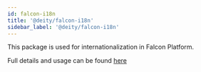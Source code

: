 ```yaml
---
id: falcon-i18n
title: '@deity/falcon-i18n'
sidebar_label: '@deity/falcon-i18n'
---
```


This package is used for internationalization in Falcon Platform.

Full details and usage can be found [here](/docs/2019/falcon-client/internationalization)
